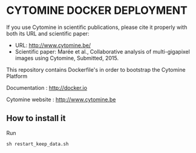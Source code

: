 # CYTOMINE DOCKER DEPLOYMENT #


If you use Cytomine in scientific publications, please cite it properly with both its URL and scientific paper:
- URL: http://www.cytomine.be/
- Scientific paper:
Marée et al., Collaborative analysis of multi-gigapixel images using Cytomine, Submitted, 2015.


This repository contains Dockerfile's in order to bootstrap the Cytomine Platform

Documentation : http://docker.io

Cytomine website : http://www.cytomine.be

## How to install it

Run 
```
sh restart_keep_data.sh
```
